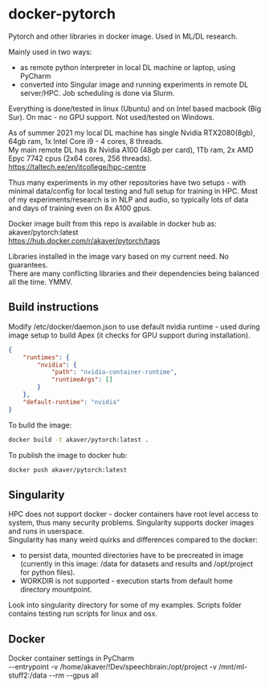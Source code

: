 # docker-pytorch

Pytorch and other libraries in docker image. Used in ML/DL research.

Mainly used in two ways:
* as remote python interpreter in local DL machine or laptop, using PyCharm
* converted into Singular image and running experiments in remote DL server/HPC. Job scheduling is done via Slurm.

Everything is done/tested in linux (Ubuntu) and on Intel based macbook (Big Sur). On mac - no GPU support. Not used/tested on Windows.  

As of summer 2021 my local DL machine has single Nvidia RTX2080(8gb), 64gb ram, 1x Intel Core i9 - 4 cores, 8 threads.  
My main remote DL has 8x Nvidia A100 (48gb per card), 1Tb ram, 2x AMD Epyc 7742 cpus (2x64 cores, 256 threads).  
https://taltech.ee/en/itcollege/hpc-centre  

Thus many experiments in my other repositories have two setups - with minimal data/config for local testing and full setup for training in HPC. Most of my experiments/research is in NLP and audio, so typically lots of data and days of training even on 8x A100 gpus.


Docker image built from this repo is available in docker hub as:  
akaver/pytorch:latest  
https://hub.docker.com/r/akaver/pytorch/tags  


Libraries installed in the image vary based on my current need. No guarantees.  
There are many conflicting libraries and their dependencies being balanced all the time. YMMV.  

## Build instructions

Modify /etc/docker/daemon.json to use default nvidia runtime - used during image setup to build Apex (it checks for GPU support during installation).

~~~json
{
    "runtimes": {
        "nvidia": {
            "path": "nvidia-container-runtime",
            "runtimeArgs": []
        }
    },
    "default-runtime": "nvidia"
}
~~~

To build the image:

~~~bash
docker build -t akaver/pytorch:latest .
~~~

To publish the image to docker hub:

~~~bash
docker push akaver/pytorch:latest
~~~

## Singularity

HPC does not support docker - docker containers have root level access to system, thus many security problems. Singularity supports docker images and runs in userspace.  
Singularity has many weird quirks and differences compared to the docker:  
* to persist data, mounted directories have to be precreated in image (currently  in this image: /data for datasets and results and /opt/project for python files).
* WORKDIR is not supported - execution starts from default home directory mountpoint.  

Look into singularity directory for some of my examples. Scripts folder contains testing run scripts for linux and osx.

## Docker

Docker container settings in PyCharm  
--entrypoint -v /home/akaver/!Dev/speechbrain:/opt/project -v /mnt/ml-stuff2:/data --rm --gpus all
